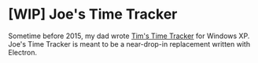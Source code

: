 # [WIP] Joe's Time Tracker

Sometime before 2015, my dad wrote [Tim's Time Tracker](https://github.com/tkoop/timstimetracker/) for Windows XP. Joe's Time Tracker is meant to be a near-drop-in replacement written with Electron.
